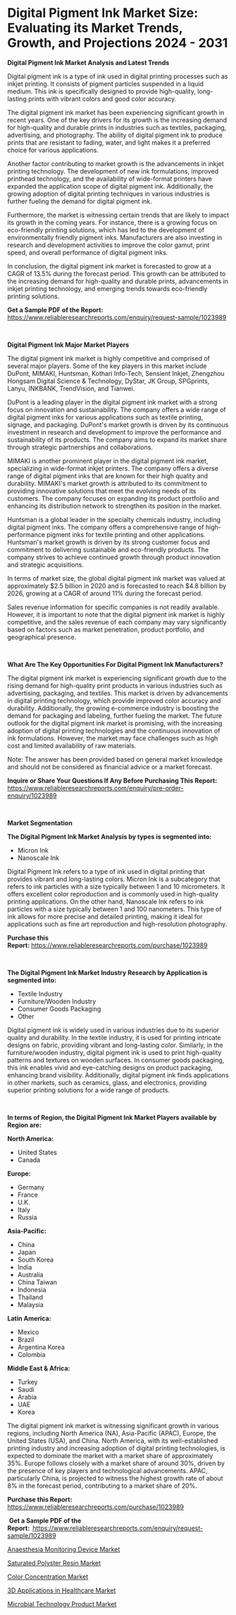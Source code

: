 <p><h1>Digital Pigment Ink Market Size: Evaluating its Market Trends, Growth, and Projections 2024 - 2031</h1></p><p><strong>Digital Pigment Ink Market Analysis and Latest Trends</strong></p>
<p><p>Digital pigment ink is a type of ink used in digital printing processes such as inkjet printing. It consists of pigment particles suspended in a liquid medium. This ink is specifically designed to provide high-quality, long-lasting prints with vibrant colors and good color accuracy.</p><p>The digital pigment ink market has been experiencing significant growth in recent years. One of the key drivers for its growth is the increasing demand for high-quality and durable prints in industries such as textiles, packaging, advertising, and photography. The ability of digital pigment ink to produce prints that are resistant to fading, water, and light makes it a preferred choice for various applications.</p><p>Another factor contributing to market growth is the advancements in inkjet printing technology. The development of new ink formulations, improved printhead technology, and the availability of wide-format printers have expanded the application scope of digital pigment ink. Additionally, the growing adoption of digital printing techniques in various industries is further fueling the demand for digital pigment ink.</p><p>Furthermore, the market is witnessing certain trends that are likely to impact its growth in the coming years. For instance, there is a growing focus on eco-friendly printing solutions, which has led to the development of environmentally friendly pigment inks. Manufacturers are also investing in research and development activities to improve the color gamut, print speed, and overall performance of digital pigment inks.</p><p>In conclusion, the digital pigment ink market is forecasted to grow at a CAGR of 13.5% during the forecast period. This growth can be attributed to the increasing demand for high-quality and durable prints, advancements in inkjet printing technology, and emerging trends towards eco-friendly printing solutions.</p></p>
<p><strong>Get a Sample PDF of the Report:&nbsp;</strong> <a href="https://www.reliableresearchreports.com/enquiry/request-sample/1023989">https://www.reliableresearchreports.com/enquiry/request-sample/1023989</a></p>
<p>&nbsp;</p>
<p><strong>Digital Pigment Ink Major Market Players</strong></p>
<p><p>The digital pigment ink market is highly competitive and comprised of several major players. Some of the key players in this market include DuPont, MIMAKI, Huntsman, Kothari Info-Tech, Sensient Inkjet, Zhengzhou Hongsam Digital Science & Technology, DyStar, JK Group, SPGprints, Lanyu, INKBANK, TrendVision, and Tianwei.</p><p>DuPont is a leading player in the digital pigment ink market with a strong focus on innovation and sustainability. The company offers a wide range of digital pigment inks for various applications such as textile printing, signage, and packaging. DuPont's market growth is driven by its continuous investment in research and development to improve the performance and sustainability of its products. The company aims to expand its market share through strategic partnerships and collaborations.</p><p>MIMAKI is another prominent player in the digital pigment ink market, specializing in wide-format inkjet printers. The company offers a diverse range of digital pigment inks that are known for their high quality and durability. MIMAKI's market growth is attributed to its commitment to providing innovative solutions that meet the evolving needs of its customers. The company focuses on expanding its product portfolio and enhancing its distribution network to strengthen its position in the market.</p><p>Huntsman is a global leader in the specialty chemicals industry, including digital pigment inks. The company offers a comprehensive range of high-performance pigment inks for textile printing and other applications. Huntsman's market growth is driven by its strong customer focus and commitment to delivering sustainable and eco-friendly products. The company strives to achieve continued growth through product innovation and strategic acquisitions.</p><p>In terms of market size, the global digital pigment ink market was valued at approximately $2.5 billion in 2020 and is forecasted to reach $4.8 billion by 2026, growing at a CAGR of around 11% during the forecast period.</p><p>Sales revenue information for specific companies is not readily available. However, it is important to note that the digital pigment ink market is highly competitive, and the sales revenue of each company may vary significantly based on factors such as market penetration, product portfolio, and geographical presence.</p></p>
<p>&nbsp;</p>
<p><strong>What Are The Key Opportunities For Digital Pigment Ink Manufacturers?</strong></p>
<p><p>The digital pigment ink market is experiencing significant growth due to the rising demand for high-quality print products in various industries such as advertising, packaging, and textiles. This market is driven by advancements in digital printing technology, which provide improved color accuracy and durability. Additionally, the growing e-commerce industry is boosting the demand for packaging and labeling, further fueling the market. The future outlook for the digital pigment ink market is promising, with the increasing adoption of digital printing technologies and the continuous innovation of ink formulations. However, the market may face challenges such as high cost and limited availability of raw materials.</p><p>Note: The answer has been provided based on general market knowledge and should not be considered as financial advice or a market forecast.</p></p>
<p><strong>Inquire or Share Your Questions If Any Before Purchasing This Report:</strong> <a href="https://www.reliableresearchreports.com/enquiry/pre-order-enquiry/1023989">https://www.reliableresearchreports.com/enquiry/pre-order-enquiry/1023989</a></p>
<p>&nbsp;</p>
<p><strong>Market Segmentation</strong></p>
<p><strong>The Digital Pigment Ink Market Analysis by types is segmented into:</strong></p>
<p><ul><li>Micron Ink</li><li>Nanoscale Ink</li></ul></p>
<p><p>Digital Pigment Ink refers to a type of ink used in digital printing that provides vibrant and long-lasting colors. Micron Ink is a subcategory that refers to ink particles with a size typically between 1 and 10 micrometers. It offers excellent color reproduction and is commonly used in high-quality printing applications. On the other hand, Nanoscale Ink refers to ink particles with a size typically between 1 and 100 nanometers. This type of ink allows for more precise and detailed printing, making it ideal for applications such as fine art reproduction and high-resolution photography.</p></p>
<p><strong>Purchase this Report:&nbsp;</strong><a href="https://www.reliableresearchreports.com/purchase/1023989">https://www.reliableresearchreports.com/purchase/1023989</a></p>
<p>&nbsp;</p>
<p><strong>The Digital Pigment Ink Market Industry Research by Application is segmented into:</strong></p>
<p><ul><li>Textile Industry</li><li>Furniture/Wooden Industry</li><li>Consumer Goods Packaging</li><li>Other</li></ul></p>
<p><p>Digital pigment ink is widely used in various industries due to its superior quality and durability. In the textile industry, it is used for printing intricate designs on fabric, providing vibrant and long-lasting color. Similarly, in the furniture/wooden industry, digital pigment ink is used to print high-quality patterns and textures on wooden surfaces. In consumer goods packaging, this ink enables vivid and eye-catching designs on product packaging, enhancing brand visibility. Additionally, digital pigment ink finds applications in other markets, such as ceramics, glass, and electronics, providing superior printing solutions for a wide range of products.</p></p>
<p>&nbsp;</p>
<p><strong>In terms of Region, the Digital Pigment Ink Market Players available by Region are:</strong></p>
<p>
    <p> <strong> North America: </strong>
        <ul>
            <li>United States</li>
            <li>Canada</li>
        </ul>
        </p> 
    <p> <strong> Europe: </strong>
        <ul>
            <li>Germany</li>
            <li>France</li>
            <li>U.K.</li>
            <li>Italy</li>
            <li>Russia</li>
        </ul>
        </p> 
    <p> <strong> Asia-Pacific: </strong>
        <ul>
            <li>China</li>
            <li>Japan</li>
            <li>South Korea</li>
            <li>India</li>
            <li>Australia</li>
            <li>China Taiwan</li>
            <li>Indonesia</li>
            <li>Thailand</li>
            <li>Malaysia</li>
        </ul>
        </p> 
    <p> <strong> Latin America: </strong>
        <ul>
            <li>Mexico</li>
            <li>Brazil</li>
            <li>Argentina Korea</li>
            <li>Colombia</li>
        </ul>
        </p> 
    <p> <strong> Middle East & Africa: </strong>
        <ul>
            <li>Turkey</li>
            <li>Saudi</li>
            <li>Arabia</li>
            <li>UAE</li>
            <li>Korea</li>
        </ul>
    </p>
    </p>
<p><p>The digital pigment ink market is witnessing significant growth in various regions, including North America (NA), Asia-Pacific (APAC), Europe, the United States (USA), and China. North America, with its well-established printing industry and increasing adoption of digital printing technologies, is expected to dominate the market with a market share of approximately 35%. Europe follows closely with a market share of around 30%, driven by the presence of key players and technological advancements. APAC, particularly China, is projected to witness the highest growth rate of about 8% in the forecast period, contributing to a market share of 20%.</p></p>
<p><strong>Purchase this Report: </strong><a href="https://www.reliableresearchreports.com/purchase/1023989">https://www.reliableresearchreports.com/purchase/1023989</a></p>
<p>&nbsp;<strong>Get a Sample PDF of the Report:&nbsp;&nbsp;</strong><a href="https://www.reliableresearchreports.com/enquiry/request-sample/1023989">https://www.reliableresearchreports.com/enquiry/request-sample/1023989</a></p>
<p><strong></strong></p>
<p><p><a href="https://medium.com/p/0cff4a6d481f/edit">Anaesthesia Monitoring Device Market</a></p><p><a href="https://medium.com/p/67fce78f88b5/edit">Saturated Polyster Resin Market</a></p><p><a href="https://medium.com/p/7c47fa72f42b/edit">Color Concentration Market</a></p><p><a href="https://medium.com/p/e94fa63411c6/edit">3D Applications in Healthcare Market</a></p><p><a href="https://medium.com/p/ef4b903db553/edit">Microbial Technology Product Market</a></p></p>